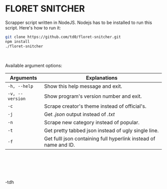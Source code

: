 # FLORET SNITCHER

Scrapper script written in NodeJS. Nodejs has to be installed to run this script.
Here's how to run it:

```bash
git clone https://github.com/td0/floret-snitcher.git
npm install
./floret-snitcher
```

<br />

Available argument options:

| Arguments       |  Explanations          												|
| --------------- | ------------------------------------------------------------------- |
| `-h, --help`    |  Show this help message and exit. 									|
| `-v, --version` |  Show program's version number and exit.                            |
| `-c`            |  Scrape creator's theme instead of official's. 						|
| `-j`            |  Get *.json* output instead of *.txt* 								|
| `-n`            |  Scrape new category instead of popular. 							|
| `-t`            |  Get pretty tabbed json instead of ugly single line.	 			|
| `-f`            |  Get fulll json containing full hyperlink instead of name and ID. 	|


<br /><br />
--------
-tdh
